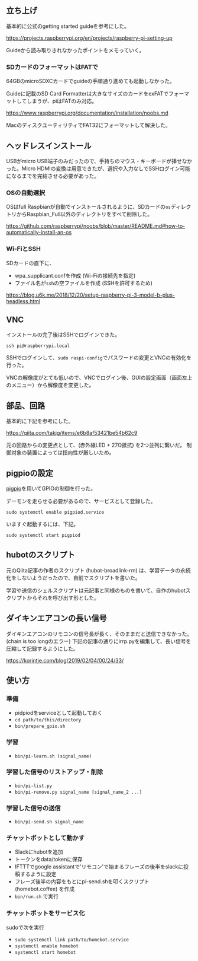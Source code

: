 ## 立ち上げ

基本的に公式のgetting started guideを参考にした。

https://projects.raspberrypi.org/en/projects/raspberry-pi-setting-up

Guideから読み取りきれなかったポイントをメモっていく。

### SDカードのフォーマットはFATで
64GBのmicroSDXCカードでguideの手順通り進めても起動しなかった。

Guideに記載のSD Card Formatterは大きなサイズのカードをexFATでフォーマットしてしまうが、piはFATのみ対応。

https://www.raspberrypi.org/documentation/installation/noobs.md

MacのディスクユーティリティでFAT32にフォーマットして解決した。

## ヘッドレスインストール
USBがmicro USB端子のみだったので、手持ちのマウス・キーボードが挿せなかった。Micro HDMIの変換は用意できたが、選択や入力なしでSSHログイン可能になるまでを完結させる必要があった。

### OSの自動選択
OSはfull Raspbianが自動でインストールされるように、SDカードの`os`ディレクトリからRaspbian_Full以外のディレクトリをすべて削除した。

https://github.com/raspberrypi/noobs/blob/master/README.md#how-to-automatically-install-an-os

### Wi-FiとSSH
SDカードの直下に、
- wpa_supplicant.confを作成 (Wi-Fiの接続先を指定)
- ファイル名が`ssh`の空ファイルを作成 (SSHを許可するため)

https://blog.u6k.me/2018/12/20/setup-raspberry-pi-3-model-b-plus-headless.html

## VNC
インストールの完了後はSSHでログインできた。
```
ssh pi@raspberrypi.local
```

SSHでログインして、`sudo raspi-config`でパスワードの変更とVNCの有効化を行った。

VNCの解像度がとても低いので、VNCでログイン後、GUIの設定画面（画面左上のメニュー）から解像度を変更した。

## 部品、回路
基本的に下記を参考にした。

https://qiita.com/takjg/items/e6b8af53421be54b62c9

元の回路からの変更点として、(赤外線LED + 27Ω抵抗) を2つ並列に繋いだ。
制御対象の装置によっては指向性が厳しいため。

## pigpioの設定
[pigpio](http://abyz.me.uk/rpi/pigpio/)を用いてGPIOの制御を行った。

デーモンを走らせる必要があるので、サービスとして登録した。
```
sudo systemctl enable pigpiod.service
```

いますぐ起動するには、下記。
```
sudo systemctl start pigpiod
```

## hubotのスクリプト
元のQiita記事の作者のスクリプト (hubot-broadlink-rm) は、学習データの永続化をしないようだったので、自前でスクリプトを書いた。

学習や送信のシェルスクリプトは元記事と同様のものを書いて、自作のhubotスクリプトからそれを呼び出す形とした。

## ダイキンエアコンの長い信号
ダイキンエアコンのリモコンの信号長が長く、そのままだと送信できなかった。(chain is too longのエラー)
下記の記事の通りにirrp.pyを編集して、長い信号を圧縮して記録するようにした。

https://korintje.com/blog/2019/02/04/00/24/33/

## 使い方
### 準備
- pidpiodをserviceとして起動しておく
- `cd path/to/this/directory`
- `bin/prepare_gpio.sh`

### 学習
- `bin/pi-learn.sh (signal_name)`

### 学習した信号のリストアップ・削除
- `bin/pi-list.py`
- `bin/pi-remove.py signal_name [signal_name_2 ...]`

### 学習した信号の送信
- `bin/pi-send.sh signal_name`

### チャットボットとして動かす
- Slackにhubotを追加
- トークンをdata/tokenに保存
- IFTTTでgoogle assistantで'リモコン'で始まるフレーズの後半をslackに投稿するように設定
- フレーズ後半の内容をもとにpi-send.shを叩くスクリプト (homebot.coffee) を作成
- `bin/run.sh` で実行

### チャットボットをサービス化
sudoで次を実行

- `sudo systemctl link path/to/homebot.service`
- `systemctl enable homebot`
- `systemctl start homebot`

